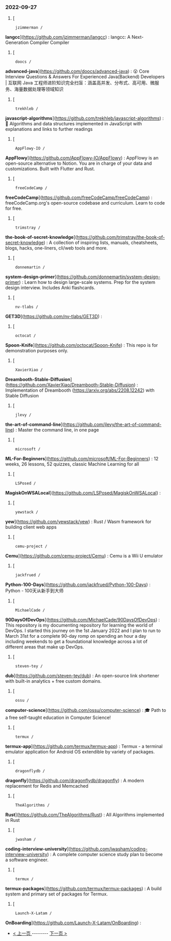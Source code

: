 ### 2022-09-27 
1. [
    

        jzimmerman /
**langcc**](https://github.com/jzimmerman/langcc) : langcc: A Next-Generation Compiler Compiler
1. [
    

        doocs /
**advanced-java**](https://github.com/doocs/advanced-java) : 😮 Core Interview Questions & Answers For Experienced Java(Backend) Developers | 互联网 Java 工程师进阶知识完全扫盲：涵盖高并发、分布式、高可用、微服务、海量数据处理等领域知识
1. [
    

        trekhleb /
**javascript-algorithms**](https://github.com/trekhleb/javascript-algorithms) : 📝 Algorithms and data structures implemented in JavaScript with explanations and links to further readings
1. [
    

        AppFlowy-IO /
**AppFlowy**](https://github.com/AppFlowy-IO/AppFlowy) : AppFlowy is an open-source alternative to Notion. You are in charge of your data and customizations. Built with Flutter and Rust.
1. [
    

        freeCodeCamp /
**freeCodeCamp**](https://github.com/freeCodeCamp/freeCodeCamp) : freeCodeCamp.org's open-source codebase and curriculum. Learn to code for free.
1. [
    

        trimstray /
**the-book-of-secret-knowledge**](https://github.com/trimstray/the-book-of-secret-knowledge) : A collection of inspiring lists, manuals, cheatsheets, blogs, hacks, one-liners, cli/web tools and more.
1. [
    

        donnemartin /
**system-design-primer**](https://github.com/donnemartin/system-design-primer) : Learn how to design large-scale systems. Prep for the system design interview. Includes Anki flashcards.
1. [
    

        nv-tlabs /
**GET3D**](https://github.com/nv-tlabs/GET3D) : 
1. [
    

        octocat /
**Spoon-Knife**](https://github.com/octocat/Spoon-Knife) : This repo is for demonstration purposes only.
1. [
    

        XavierXiao /
**Dreambooth-Stable-Diffusion**](https://github.com/XavierXiao/Dreambooth-Stable-Diffusion) : Implementation of Dreambooth (https://arxiv.org/abs/2208.12242) with Stable Diffusion
1. [
    

        jlevy /
**the-art-of-command-line**](https://github.com/jlevy/the-art-of-command-line) : Master the command line, in one page
1. [
    

        microsoft /
**ML-For-Beginners**](https://github.com/microsoft/ML-For-Beginners) : 12 weeks, 26 lessons, 52 quizzes, classic Machine Learning for all
1. [
    

        LSPosed /
**MagiskOnWSALocal**](https://github.com/LSPosed/MagiskOnWSALocal) : 
1. [
    

        yewstack /
**yew**](https://github.com/yewstack/yew) : Rust / Wasm framework for building client web apps
1. [
    

        cemu-project /
**Cemu**](https://github.com/cemu-project/Cemu) : Cemu is a Wii U emulator
1. [
    

        jackfrued /
**Python-100-Days**](https://github.com/jackfrued/Python-100-Days) : Python - 100天从新手到大师
1. [
    

        MichaelCade /
**90DaysOfDevOps**](https://github.com/MichaelCade/90DaysOfDevOps) : This repository is my documenting repository for learning the world of DevOps. I started this journey on the 1st January 2022 and I plan to run to March 31st for a complete 90-day romp on spending an hour a day including weekends to get a foundational knowledge across a lot of different areas that make up DevOps.
1. [
    

        steven-tey /
**dub**](https://github.com/steven-tey/dub) : An open-source link shortener with built-in analytics + free custom domains.
1. [
    

        ossu /
**computer-science**](https://github.com/ossu/computer-science) : 🎓 Path to a free self-taught education in Computer Science!
1. [
    

        termux /
**termux-app**](https://github.com/termux/termux-app) : Termux - a terminal emulator application for Android OS extendible by variety of packages.
1. [
    

        dragonflydb /
**dragonfly**](https://github.com/dragonflydb/dragonfly) : A modern replacement for Redis and Memcached
1. [
    

        TheAlgorithms /
**Rust**](https://github.com/TheAlgorithms/Rust) : All Algorithms implemented in Rust
1. [
    

        jwasham /
**coding-interview-university**](https://github.com/jwasham/coding-interview-university) : A complete computer science study plan to become a software engineer.
1. [
    

        termux /
**termux-packages**](https://github.com/termux/termux-packages) : A build system and primary set of packages for Termux.
1. [
    

        Launch-X-Latam /
**OnBoarding**](https://github.com/Launch-X-Latam/OnBoarding) :  

- [ < 上一页 ](https://github.com/able8/github-trending-daily-record/blob/master/2022-09-26.md) -------- [ 下一页 > ](https://github.com/able8/github-trending-daily-record/blob/master/2022-09-28.md)